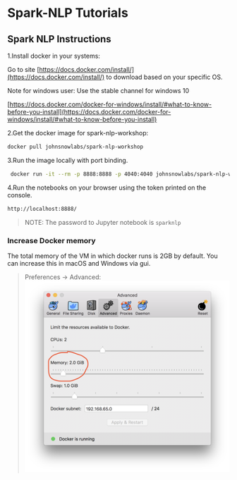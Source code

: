 # Spark-NLP Tutorials

## Spark NLP Instructions

1.Install docker in your systems:

Go to site [https://docs.docker.com/install/](https://docs.docker.com/install/) to download based on your specific OS.

Note for windows user:
Use the stable channel for windows 10

[https://docs.docker.com/docker-for-windows/install/#what-to-know-before-you-install](https://docs.docker.com/docker-for-windows/install/#what-to-know-before-you-install)

2.Get the docker image for spark-nlp-workshop:

```bash
docker pull johnsnowlabs/spark-nlp-workshop
```

3.Run the image locally with port binding.

```bash
 docker run -it --rm -p 8888:8888 -p 4040:4040 johnsnowlabs/spark-nlp-workshop
```

4.Run the notebooks on your browser using the token printed on the console.

```bash
http://localhost:8888/
```

> NOTE: The password to Jupyter notebook is `sparknlp`

### Increase Docker memory

The total memory of the VM in which docker runs is 2GB by default. You can increase this in macOS and Windows via gui.

> Preferences -> Advanced:
![Databricks](docker_memory.png)
